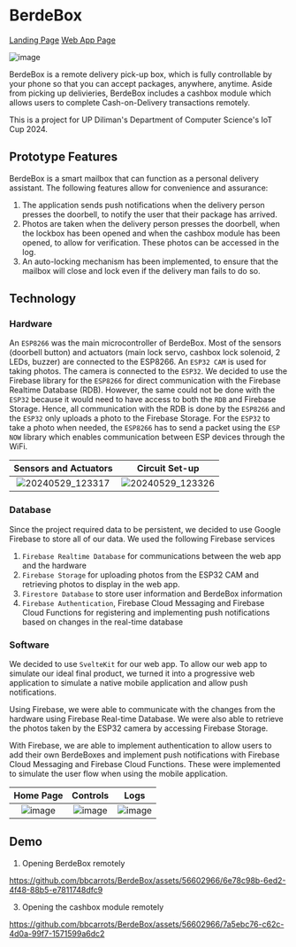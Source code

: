 # BerdeBox

[Landing Page](https://berde-box.vercel.app/)
[Web App Page](https://berde-box.vercel.app/app)

![image](https://github.com/bbcarrots/BerdeBox/assets/56602966/c854eaa2-08eb-47d3-a304-ce42ce83f15a)

BerdeBox is a remote delivery pick-up box, which is fully controllable by your phone so that you can accept packages, anywhere, anytime. Aside from picking up delivieries, BerdeBox includes a cashbox module which allows users to complete Cash-on-Delivery transactions remotely. 

This is a project for UP Diliman's Department of Computer Science's IoT Cup 2024. 

## Prototype Features
BerdeBox is a smart mailbox that can function as a personal delivery assistant. The following features allow for convenience and assurance:
1. The application sends push notifications when the delivery person presses the doorbell, to notify the user that their package has arrived.
2. Photos are taken when the delivery person presses the doorbell, when the lockbox has been opened and when the cashbox module has been opened, to allow for verification. These photos can be accessed in the log.
3. An auto-locking mechanism has been implemented, to ensure that the mailbox will close and lock even if the delivery man fails to do so.


## Technology
### Hardware
An `ESP8266` was the main microcontroller of BerdeBox. Most of the sensors (doorbell button) and actuators (main lock servo, cashbox lock solenoid, 2 LEDs, buzzer) are connected to the ESP8266.
An `ESP32 CAM` is used for taking photos. The camera is connected to the `ESP32`. We decided to use the Firebase library for the `ESP8266` for direct communication with the Firebase Realtime Database (RDB). However, the same could not be done with the `ESP32` because it would need to have access to both the `RDB` and Firebase Storage. Hence, all communication with the RDB is done by the `ESP8266` and the `ESP32` only uploads a photo to the Firebase Storage. For the `ESP32` to take a photo when needed, the `ESP8266` has to send a packet using the `ESP NOW` library which enables communication between ESP devices through the WiFi.

Sensors and Actuators         |  Circuit Set-up 
:-------------------------:|:-------------------------:
![20240529_123317](https://github.com/bbcarrots/BerdeBox/assets/56602966/19f141f1-b42b-4675-94f5-9d68379674d2) | ![20240529_123326](https://github.com/bbcarrots/BerdeBox/assets/56602966/6c6fde9a-8105-448e-9ea6-ab7671c5ca61)


### Database
Since the project required data to be persistent, we decided to use Google Firebase to store all of our data. We used the following Firebase services
1. `Firebase Realtime Database` for communications between the web app and the hardware
2. `Firebase Storage` for uploading photos from the ESP32 CAM and retrieving photos to display in the web app.
3. `Firestore Database` to store user information and BerdeBox information
4. `Firebase Authentication`, Firebase Cloud Messaging and Firebase Cloud Functions for registering and implementing push notifications based on changes in the real-time database

### Software
We decided to use `SvelteKit` for our web app. To allow our web app to simulate our ideal final product, we turned it into a progressive web application to simulate a native mobile application and allow push notifications. 

Using Firebase, we were able to communicate with the changes from the hardware using Firebase Real-time Database. We were also able to retrieve the photos taken by the ESP32 camera by accessing Firebase Storage.

With Firebase, we are able to implement authentication to allow users to add their own BerdeBoxes and implement push notifications with Firebase Cloud Messaging and Firebase Cloud Functions. These were implemented to simulate the user flow when using the mobile application.

Home Page        |  Controls | Logs
:-------------------------:|:-------------------------:|:-------------------------:
![image](https://github.com/bbcarrots/BerdeBox/assets/56602966/cb719a67-ea0b-497c-9d55-97eaf04aa9e7) | ![image](https://github.com/bbcarrots/BerdeBox/assets/56602966/8db68b53-62c6-41df-b439-995dd96fcc66) | ![image](https://github.com/bbcarrots/BerdeBox/assets/56602966/8ac1e677-7e5e-45f2-b08f-31175ff741a1)


## Demo

1. Opening BerdeBox remotely
   
https://github.com/bbcarrots/BerdeBox/assets/56602966/6e78c98b-6ed2-4f48-88b5-e7811748dfc9

3. Opening the cashbox module remotely
   
https://github.com/bbcarrots/BerdeBox/assets/56602966/7a5ebc76-c62c-4d0a-99f7-1571599a6dc2
